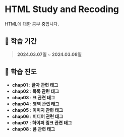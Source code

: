 # HTML Study and Recoding
HTML에 대한 공부 중입니다.


## 📄 학습 기간
> **2024.03.07일** ~ **2024.03.08일**


## 🔖 학습 진도
- **chap01** : __글자 관련 태그__
- **chap02** : __목록 관련 태그__
- **chap03** : __표 관련 태그__
- **chap04** : __영역 관련 태그__
- **chap05** : __이미지 관련 태그__
- **chap06** : __미디어 관련 태그__
- **chap07** : __하이퍼 링크 관련 태그__
- **chap08** : __폼 관련 태그__
